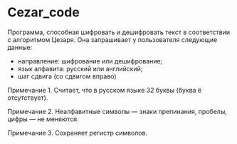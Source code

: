 # Cezar_code

Программа, способная шифровать и дешифровать текст в соответствии с алгоритмом Цезаря. 
Она запрашивает у пользователя следующие данные:

- направление: шифрование или дешифрование;
- язык алфавита: русский или английский;
- шаг сдвига (со сдвигом вправо)

Примечание 1. Считает, что в русском языке 32 буквы (буква ё отсутствует).

Примечание 2. Неалфавитные символы — знаки препинания, пробелы, цифры — не меняются.

Примечание 3. Сохраняет регистр символов.